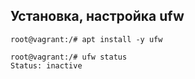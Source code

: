 ## Установка, настройка ufw

```root@vagrant:/# apt install -y ufw```

```
root@vagrant:/# ufw status
Status: inactive
```




